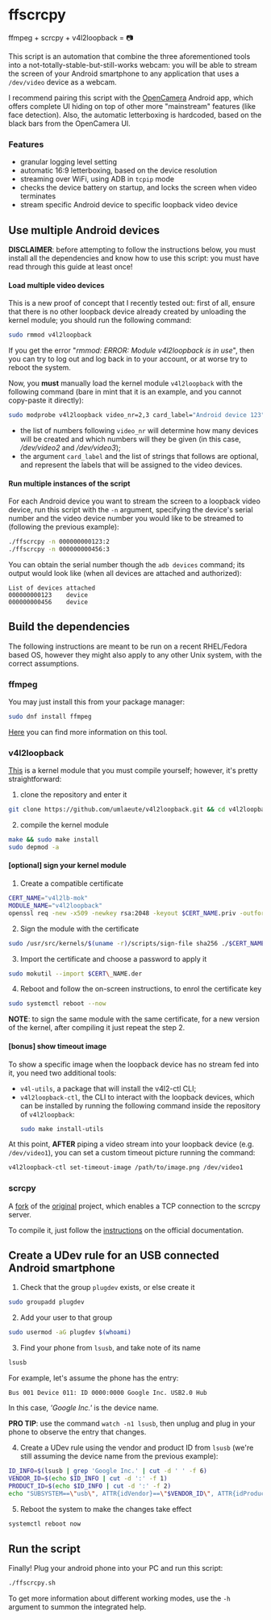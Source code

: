 # ffscrcpy

ffmpeg + scrcpy + v4l2loopback = 📷

This script is an automation that combine the three aforementioned tools into a 
not-totally-stable-but-still-works webcam: you will be able to stream the screen 
of your Android smartphone to any application that uses a `/dev/video` device as 
a webcam.

I recommend pairing this script with the [OpenCamera](https://play.google.com/store/apps/details?id=net.sourceforge.opencamera) Android app, which offers complete UI hiding on top of other more "mainstream" features (like face detection). Also, the automatic letterboxing is hardcoded, based on the black bars from the OpenCamera UI.

### Features

- granular logging level setting
- automatic 16:9 letterboxing, based on the device resolution
- streaming over WiFi, using ADB in `tcpip` mode
- checks the device battery on startup, and locks the screen when video terminates
- stream specific Android device to specific loopback video device

## Use multiple Android devices

**DISCLAIMER**: before attempting to follow the instructions below, you must 
install all the dependencies and know how to use this script: you must have 
read through this guide at least once!

#### Load multiple video devices

This is a new proof of concept that I recently tested out: first of all, ensure 
that there is no other loopback device already created by unloading the kernel 
module; you should run the following command:

```bash
sudo rmmod v4l2loopback
```

If you get the error "*rmmod: ERROR: Module v4l2loopback is in use*", then you 
can try to log out and log back in to your account, or at worse try to reboot 
the system.

Now, you **must** manually load the kernel module `v4l2loopback` with the 
following command (bare in mint that it is an example, and you cannot copy-paste 
it directly):

```bash
sudo modprobe v4l2loopback video_nr=2,3 card_label="Android device 123","Android device 456"
```

- the list of numbers following `video_nr` will determine how many devices will be 
created and which numbers will they be given (in this case, */dev/video2* and */dev/video3*);
- the argument `card_label` and the list of strings that follows are optional, 
and represent the labels that will be assigned to the video devices.

#### Run multiple instances of the script

For each Android device you want to stream the screen to a loopback video device, 
run this script with the `-n` argument, specifying the device's serial number and 
the video device number you would like to be streamed to (following the previous 
example):

```bash
./ffscrcpy -n 000000000123:2
./ffscrcpy -n 000000000456:3
```

You can obtain the serial number though the `adb devices` command; its output 
would look like (when all devices are attached and authorized):

```
List of devices attached
000000000123	device
000000000456	device
```

## Build the dependencies

The following instructions are meant to be run on a recent RHEL/Fedora based OS, 
however they might also apply to any other Unix system, with the correct assumptions.

### ffmpeg

You may just install this from your package manager:

```bash
sudo dnf install ffmpeg
```

[Here](https://ffmpeg.org/) you can find more information on this tool.

### v4l2loopback

[This](https://github.com/umlaeute/v4l2loopback) is a kernel module that you must compile yourself; however, it's pretty straightforward:

1. clone the repository and enter it

```bash
git clone https://github.com/umlaeute/v4l2loopback.git && cd v4l2loopback
```

2. compile the kernel module


```bash
make && sudo make install
sudo depmod -a
```

#### [optional] sign your kernel module

1. Create a compatible certificate

```bash
CERT_NAME="v4l2lb-mok"
MODULE_NAME="v4l2loopback"
openssl req -new -x509 -newkey rsa:2048 -keyout $CERT_NAME.priv -outform DER -out $CERT_NAME.der -nodes -days 36500 -subj "/CN=V4L2 LoopBack @ $(hostname)/"
```

2. Sign the module with the certificate

```bash
sudo /usr/src/kernels/$(uname -r)/scripts/sign-file sha256 ./$CERT_NAME.priv ./$CERT_NAME.der $(modinfo -n $MODULE_NAME)
```

3. Import the certificate and choose a password to apply it

```bash
sudo mokutil --import $CERT\_NAME.der
```

4. Reboot and follow the on-screen instructions, to enrol the certificate key

```bash
sudo systemctl reboot --now
```

**NOTE**: to sign the same module with the same certificate, for a new version of the kernel, after compiling it just repeat the step 2.

#### [bonus] show timeout image

To show a specific image when the loopback device has no stream fed into it, you need two additional tools:

- `v4l-utils`, a package that will install the v4l2-ctl CLI;
- `v4l2loopback-ctl`, the CLI to interact with the loopback devices, which can be installed by running the following command inside the repository of `v4l2loopback`:
    ```bash
    sudo make install-utils
    ```

At this point, **AFTER** piping a video stream into your loopback device (e.g. `/dev/video1`), you can set a custom timeout picture running the command:
```bash
v4l2loopback-ctl set-timeout-image /path/to/image.png /dev/video1
```


### scrcpy

A [fork](https://github.com/Darkroll76/scrcpy/tree/serve) of the [original](https://github.com/Genymobile/scrcpy) project, which enables a TCP connection to the scrcpy server.

To compile it, just follow the [instructions](https://github.com/Genymobile/scrcpy/blob/master/BUILD.md#system-specific-steps) on the official documentation.

## Create a UDev rule for an USB connected Android smartphone

1. Check that the group `plugdev` exists, or else create it

```bash
sudo groupadd plugdev
```

2. Add your user to that group

```bash
sudo usermod -aG plugdev $(whoami)
```
3. Find your phone from `lsusb`, and take note of its name

```bash
lsusb
```

For example, let's assume the phone has the entry:
```
Bus 001 Device 011: ID 0000:0000 Google Inc. USB2.0 Hub
```
In this case, *'Google Inc.'* is the device name.

**PRO TIP**: use the command `watch -n1 lsusb`, then unplug and plug in your phone to observe the entry that changes.

4. Create a UDev rule using the vendor and product ID from `lsusb` (we're still assuming the device name from the previous example):

```bash
ID_INFO=$(lsusb | grep 'Google Inc.' | cut -d ' ' -f 6)
VENDOR_ID=$(echo $ID_INFO | cut -d ':' -f 1)
PRODUCT_ID=$(echo $ID_INFO | cut -d ':' -f 2)
echo "SUBSYSTEM==\"usb\", ATTR{idVendor}==\"$VENDOR_ID\", ATTR{idProduct}==\"$PRODUCT_ID\", MODE=\"0666\", GROUP=\"plugdev\"" | sudo tee /etc/udev/rules.d/51-android.rules
```

5. Reboot the system to make the changes take effect

```bash
systemctl reboot now
```

## Run the script

Finally! Plug your android phone into your PC and run this script:
```bash
./ffscrcpy.sh
```

To get more information about different working modes, use the `-h` argument to summon the integrated help.
